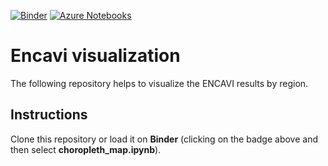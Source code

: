 [![Binder](https://mybinder.org/badge_logo.svg)](https://mybinder.org/v2/gh/igarizio/encavi_visualization/master)
[![Azure Notebooks](https://notebooks.azure.com/launch.svg)](https://notebooks.azure.com/igarizio/projects/encavi-visualization)

# Encavi visualization
The following repository helps to visualize the ENCAVI results by region.

## Instructions
Clone this repository or load it on **Binder** (clicking on the badge above and then select **choropleth_map.ipynb**).
